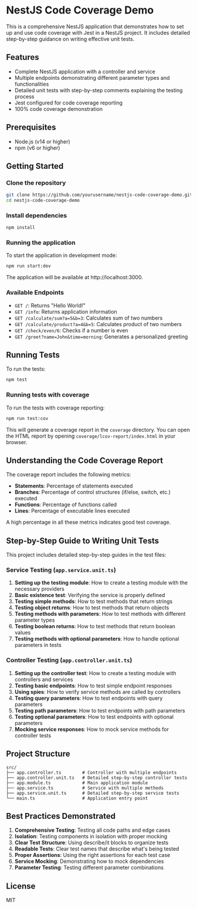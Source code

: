 # NestJS Code Coverage Demo

This is a comprehensive NestJS application that demonstrates how to set up and use code coverage with Jest in a NestJS project. It includes detailed step-by-step guidance on writing effective unit tests.

## Features

- Complete NestJS application with a controller and service
- Multiple endpoints demonstrating different parameter types and functionalities
- Detailed unit tests with step-by-step comments explaining the testing process
- Jest configured for code coverage reporting
- 100% code coverage demonstration

## Prerequisites

- Node.js (v14 or higher)
- npm (v6 or higher)

## Getting Started

### Clone the repository

```bash
git clone https://github.com/yourusername/nestjs-code-coverage-demo.git
cd nestjs-code-coverage-demo
```

### Install dependencies

```bash
npm install
```

### Running the application

To start the application in development mode:

```bash
npm run start:dev
```

The application will be available at http://localhost:3000.

### Available Endpoints

- `GET /`: Returns "Hello World!"
- `GET /info`: Returns application information
- `GET /calculate/sum?a=5&b=3`: Calculates sum of two numbers
- `GET /calculate/product?a=4&b=5`: Calculates product of two numbers
- `GET /check/even/6`: Checks if a number is even
- `GET /greet?name=John&time=morning`: Generates a personalized greeting

## Running Tests

To run the tests:

```bash
npm test
```

### Running tests with coverage

To run the tests with coverage reporting:

```bash
npm run test:cov
```

This will generate a coverage report in the `coverage` directory. You can open the HTML report by opening `coverage/lcov-report/index.html` in your browser.

## Understanding the Code Coverage Report

The coverage report includes the following metrics:

- **Statements**: Percentage of statements executed
- **Branches**: Percentage of control structures (if/else, switch, etc.) executed
- **Functions**: Percentage of functions called
- **Lines**: Percentage of executable lines executed

A high percentage in all these metrics indicates good test coverage.

## Step-by-Step Guide to Writing Unit Tests

This project includes detailed step-by-step guides in the test files:

### Service Testing (`app.service.unit.ts`)

1. **Setting up the testing module**: How to create a testing module with the necessary providers
2. **Basic existence test**: Verifying the service is properly defined
3. **Testing simple methods**: How to test methods that return strings
4. **Testing object returns**: How to test methods that return objects
5. **Testing methods with parameters**: How to test methods with different parameter types
6. **Testing boolean returns**: How to test methods that return boolean values
7. **Testing methods with optional parameters**: How to handle optional parameters in tests

### Controller Testing (`app.controller.unit.ts`)

1. **Setting up the controller test**: How to create a testing module with controllers and services
2. **Testing basic endpoints**: How to test simple endpoint responses
3. **Using spies**: How to verify service methods are called by controllers
4. **Testing query parameters**: How to test endpoints with query parameters
5. **Testing path parameters**: How to test endpoints with path parameters
6. **Testing optional parameters**: How to test endpoints with optional parameters
7. **Mocking service responses**: How to mock service methods for controller tests

## Project Structure

```
src/
├── app.controller.ts        # Controller with multiple endpoints
├── app.controller.unit.ts   # Detailed step-by-step controller tests
├── app.module.ts            # Main application module
├── app.service.ts           # Service with multiple methods
├── app.service.unit.ts      # Detailed step-by-step service tests
└── main.ts                  # Application entry point
```

## Best Practices Demonstrated

1. **Comprehensive Testing**: Testing all code paths and edge cases
2. **Isolation**: Testing components in isolation with proper mocking
3. **Clear Test Structure**: Using describe/it blocks to organize tests
4. **Readable Tests**: Clear test names that describe what's being tested
5. **Proper Assertions**: Using the right assertions for each test case
6. **Service Mocking**: Demonstrating how to mock dependencies
7. **Parameter Testing**: Testing different parameter combinations

## License

MIT